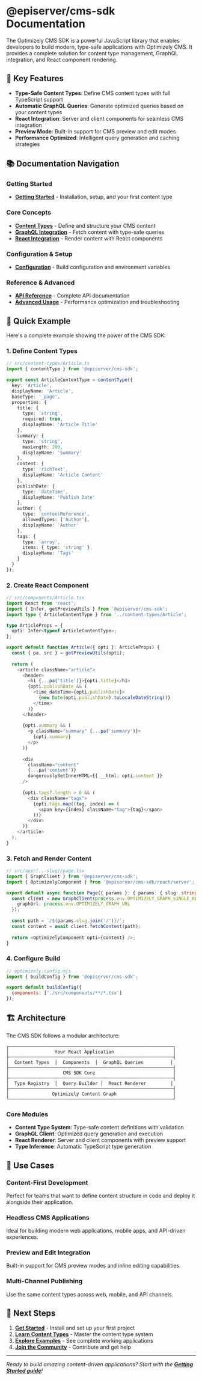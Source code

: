 # @episerver/cms-sdk Documentation

The Optimizely CMS SDK is a powerful JavaScript library that enables developers to build modern, type-safe applications with Optimizely CMS. It provides a complete solution for content type management, GraphQL integration, and React component rendering.

## 🌟 Key Features

- **Type-Safe Content Types**: Define CMS content types with full TypeScript support
- **Automatic GraphQL Queries**: Generate optimized queries based on your content types
- **React Integration**: Server and client components for seamless CMS integration
- **Preview Mode**: Built-in support for CMS preview and edit modes
- **Performance Optimized**: Intelligent query generation and caching strategies

## 📚 Documentation Navigation

### Getting Started
- **[Getting Started](./getting-started.md)** - Installation, setup, and your first content type

### Core Concepts
- **[Content Types](./content-types.md)** - Define and structure your CMS content
- **[GraphQL Integration](./graphql-integration.md)** - Fetch content with type-safe queries
- **[React Integration](./react-integration.md)** - Render content with React components

### Configuration & Setup
- **[Configuration](./configuration.md)** - Build configuration and environment variables

### Reference & Advanced
- **[API Reference](./api-reference.md)** - Complete API documentation
- **[Advanced Usage](./advanced-usage.md)** - Performance optimization and troubleshooting

## 🚀 Quick Example

Here's a complete example showing the power of the CMS SDK:

### 1. Define Content Types
```typescript
// src/content-types/Article.ts
import { contentType } from '@episerver/cms-sdk';

export const ArticleContentType = contentType({
  key: 'Article',
  displayName: 'Article',
  baseType: '_page',
  properties: {
    title: { 
      type: 'string', 
      required: true,
      displayName: 'Article Title' 
    },
    summary: { 
      type: 'string',
      maxLength: 200,
      displayName: 'Summary' 
    },
    content: { 
      type: 'richText',
      displayName: 'Article Content' 
    },
    publishDate: { 
      type: 'dateTime',
      displayName: 'Publish Date' 
    },
    author: {
      type: 'contentReference',
      allowedTypes: ['Author'],
      displayName: 'Author'
    },
    tags: {
      type: 'array',
      items: { type: 'string' },
      displayName: 'Tags'
    }
  }
});
```

### 2. Create React Component
```typescript
// src/components/Article.tsx
import React from 'react';
import { Infer, getPreviewUtils } from '@episerver/cms-sdk';
import type { ArticleContentType } from '../content-types/Article';

type ArticleProps = {
  opti: Infer<typeof ArticleContentType>;
};

export default function Article({ opti }: ArticleProps) {
  const { pa, src } = getPreviewUtils(opti);
  
  return (
    <article className="article">
      <header>
        <h1 {...pa('title')}>{opti.title}</h1>
        {opti.publishDate && (
          <time dateTime={opti.publishDate}>
            {new Date(opti.publishDate).toLocaleDateString()}
          </time>
        )}
      </header>
      
      {opti.summary && (
        <p className="summary" {...pa('summary')}>
          {opti.summary}
        </p>
      )}
      
      <div 
        className="content" 
        {...pa('content')}
        dangerouslySetInnerHTML={{ __html: opti.content }} 
      />
      
      {opti.tags?.length > 0 && (
        <div className="tags">
          {opti.tags.map((tag, index) => (
            <span key={index} className="tag">{tag}</span>
          ))}
        </div>
      )}
    </article>
  );
}
```

### 3. Fetch and Render Content
```typescript
// src/app/[...slug]/page.tsx
import { GraphClient } from '@episerver/cms-sdk';
import { OptimizelyComponent } from '@episerver/cms-sdk/react/server';

export default async function Page({ params }: { params: { slug: string[] } }) {
  const client = new GraphClient(process.env.OPTIMIZELY_GRAPH_SINGLE_KEY!, {
    graphUrl: process.env.OPTIMIZELY_GRAPH_URL
  });
  
  const path = `/${params.slug.join('/')}/`;
  const content = await client.fetchContent(path);
  
  return <OptimizelyComponent opti={content} />;
}
```

### 4. Configure Build
```javascript
// optimizely.config.mjs
import { buildConfig } from '@episerver/cms-sdk';

export default buildConfig({
  components: ['./src/components/**/*.tsx']
});
```

## 🏗️ Architecture

The CMS SDK follows a modular architecture:

```
┌─────────────────────────────────────────────────────────────┐
│                 Your React Application                      │
├─────────────────────────────────────────────────────────────┤
│  Content Types  │  Components  │  GraphQL Queries          │
├─────────────────────────────────────────────────────────────┤
│                    CMS SDK Core                             │
├─────────────────────────────────────────────────────────────┤
│  Type Registry  │  Query Builder │  React Renderer         │
├─────────────────────────────────────────────────────────────┤
│                Optimizely Content Graph                     │
└─────────────────────────────────────────────────────────────┘
```

### Core Modules

- **Content Type System**: Type-safe content definitions with validation
- **GraphQL Client**: Optimized query generation and execution
- **React Renderer**: Server and client components with preview support
- **Type Inference**: Automatic TypeScript type generation

## 🎯 Use Cases

### Content-First Development
Perfect for teams that want to define content structure in code and deploy it alongside their application.

### Headless CMS Applications
Ideal for building modern web applications, mobile apps, and API-driven experiences.

### Preview and Edit Integration
Built-in support for CMS preview modes and inline editing capabilities.

### Multi-Channel Publishing
Use the same content types across web, mobile, and API channels.

## 🔗 Next Steps

1. **[Get Started](./getting-started.md)** - Install and set up your first project
2. **[Learn Content Types](./content-types.md)** - Master the content type system
3. **[Explore Examples](../../samples/)** - See complete working applications
4. **[Join the Community](https://github.com/episerver/content-js-sdk)** - Contribute and get help

---

*Ready to build amazing content-driven applications? Start with the **[Getting Started guide](./getting-started.md)**!*